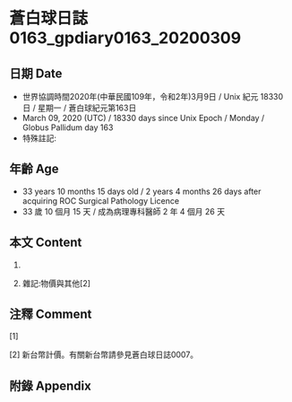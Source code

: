 # 蒼白球日誌0163_gpdiary0163_20200309 #

## 日期 Date ##

* 世界協調時間2020年(中華民國109年，令和2年)3月9日 / Unix 紀元 18330 日 / 星期一 / 蒼白球紀元第163日
* March 09, 2020 (UTC) / 18330 days since Unix Epoch / Monday / Globus Pallidum day 163
* 特殊註記:

## 年齡 Age ##

* 33 years 10 months 15 days old / 2 years 4 months 26 days after acquiring ROC Surgical Pathology Licence
* 33 歲 10 個月 15 天 / 成為病理專科醫師 2 年 4 個月 26 天

## 本文 Content ##

1. 

    
2. 雜記:物價與其他[2]

    

## 注釋 Comment ##

[1] 


[2] 新台幣計價。有關新台幣請參見蒼白球日誌0007。



## 附錄 Appendix ##

